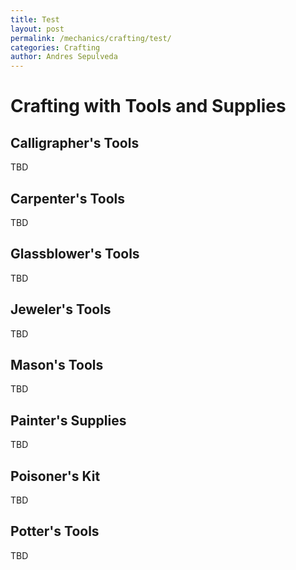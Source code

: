 ```yaml
---
title: Test
layout: post
permalink: /mechanics/crafting/test/
categories: Crafting
author: Andres Sepulveda
---
```

# Crafting with Tools and Supplies

## Calligrapher's Tools

TBD

## Carpenter's Tools

TBD

## Glassblower's Tools

TBD

## Jeweler's Tools

TBD

## Mason's Tools

TBD

## Painter's Supplies

TBD

## Poisoner's Kit

TBD

## Potter's Tools

TBD


